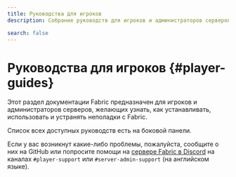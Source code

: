 ```yaml
---
title: Руководства для игроков
description: Собрание руководств для игроков и администраторов серверов по установке и использованию Fabric.

search: false
---
```


# Руководства для игроков {#player-guides}

Этот раздел документации Fabric предназначен для игроков и администраторов серверов, желающих узнать, как устанавливать, использовать и устранять неполадки с Fabric.

Список всех доступных руководств есть на боковой панели.

Если у вас возникнут какие-либо проблемы, пожалуйста, сообщите о них на GitHub или попросите помощи на [сервере Fabric в Discord](https://discord.gg/v6v4pMv) на каналах `#player-support` или `#server-admin-support` (на английском языке).
